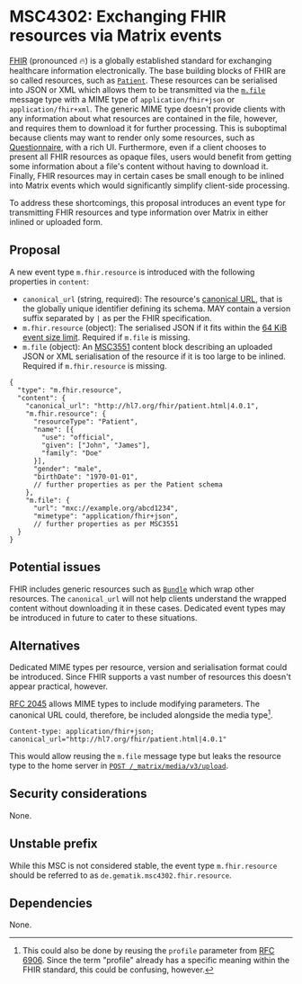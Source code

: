 # MSC4302: Exchanging FHIR resources via Matrix events

[FHIR] (pronounced 🔥) is a globally established standard for exchanging healthcare information
electronically. The base building blocks of FHIR are so called resources, such as [`Patient`]. These
resources can be serialised into JSON or XML which allows them to be transmitted via the [`m.file`]
message type with a MIME type of `application/fhir+json` or `application/fhir+xml`. The generic MIME
type doesn't provide clients with any information about what resources are contained in the file,
however, and requires them to download it for further processing. This is suboptimal because clients
may want to render only some resources, such as [Questionnaire], with a rich UI. Furthermore, even
if a client chooses to present all FHIR resources as opaque files, users would benefit from getting
some information about a file's content without having to download it. Finally, FHIR resources may
in certain cases be small enough to be inlined into Matrix events which would significantly simplify
client-side processing.

To address these shortcomings, this proposal introduces an event type for transmitting FHIR
resources and type information over Matrix in either inlined or uploaded form.

## Proposal

A new event type `m.fhir.resource` is introduced with the following properties in `content`:

- `canonical_url` (string, required): The resource's [canonical URL], that is the globally unique
  identifier defining its schema. MAY contain a version suffix separated by `|` as per the FHIR
  specification.
- `m.fhir.resource` (object): The serialised JSON if it fits within the [64 KiB event size limit].
  Required if `m.file` is missing.
- `m.file` (object): An [MSC3551] content block describing an uploaded JSON or XML serialisation of
  the resource if it is too large to be inlined. Required if `m.fhir.resource` is missing.

``` json5
{
  "type": "m.fhir.resource",
  "content": {
    "canonical_url": "http://hl7.org/fhir/patient.html|4.0.1",
    "m.fhir.resource": {
      "resourceType": "Patient",
      "name": [{
        "use": "official",
        "given": ["John", "James"],
        "family": "Doe"
      }],
      "gender": "male",
      "birthDate": "1970-01-01",
      // further properties as per the Patient schema
    },
    "m.file": {
      "url": "mxc://example.org/abcd1234",
      "mimetype": "application/fhir+json",
      // further properties as per MSC3551
  }
}
```

## Potential issues

FHIR includes generic resources such as [`Bundle`] which wrap other resources. The `canonical_url`
will not help clients understand the wrapped content without downloading it in these cases.
Dedicated event types may be introduced in future to cater to these situations.

## Alternatives

Dedicated MIME types per resource, version and serialisation format could be introduced. Since FHIR
supports a vast number of resources this doesn't appear practical, however.

[RFC 2045] allows MIME types to include modifying parameters. The canonical URL could, therefore, be
included alongside the media type[^1].

    Content-type: application/fhir+json; canonical_url="http://hl7.org/fhir/patient.html|4.0.1"

This would allow reusing the `m.file` message type but leaks the resource type to the home server in
[`POST /_matrix/media/v3/upload`].

## Security considerations

None.

## Unstable prefix

While this MSC is not considered stable, the event type `m.fhir.resource` should be referred to as
`de.gematik.msc4302.fhir.resource`.

## Dependencies

None.

[^1]: This could also be done by reusing the `profile` parameter from [RFC 6906]. Since the term
    "profile" already has a specific meaning within the FHIR standard, this could be confusing,
    however.

  [FHIR]: https://hl7.org/fhir/
  [`Patient`]: http://hl7.org/fhir/R4/patient.html
  [`m.file`]: https://spec.matrix.org/v1.14/client-server-api/#mfile
  [Questionnaire]: https://www.hl7.org/fhir/questionnaire.html
  [canonical URL]: https://build.fhir.org/references.html#canonical
  [64 KiB event size limit]: https://spec.matrix.org/v1.14/client-server-api/#size-limits
  [MSC3551]: https://github.com/matrix-org/matrix-spec-proposals/pull/3551
  [`Bundle`]: http://hl7.org/fhir/StructureDefinition/Bundle
  [RFC 2045]: https://datatracker.ietf.org/doc/html/rfc2045#section-5
  [`POST /_matrix/media/v3/upload`]: https://spec.matrix.org/v1.14/client-server-api/#post_matrixmediav3upload
  [RFC 6906]: https://datatracker.ietf.org/doc/html/rfc6906
